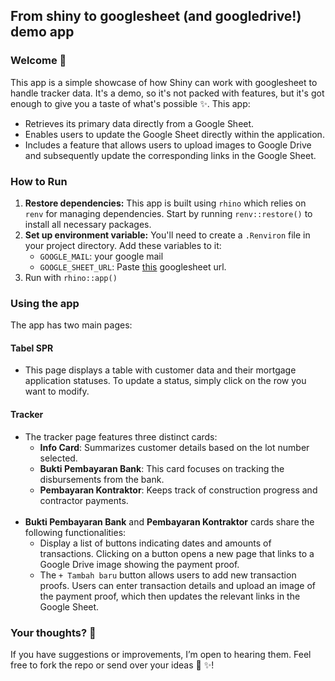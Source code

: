 ## From shiny to googlesheet (and googledrive!) demo app

### Welcome 👋

This app is a simple showcase of how Shiny can work with googlesheet to handle tracker data. It's a demo, so it's not packed with features, but it's got enough to give you a taste of what's possible ✨. This app:

- Retrieves its primary data directly from a Google Sheet.
- Enables users to update the Google Sheet directly within the application.
- Includes a feature that allows users to upload images to Google Drive and subsequently update the corresponding links in the Google Sheet.

### How to Run
1. **Restore dependencies:**
   This app is built using `rhino` which relies on `renv` for managing dependencies. Start by running `renv::restore()` to install all necessary packages.
2. **Set up environment variable:**
   You'll need to create a `.Renviron` file in your project directory. Add these variables to it:
   - `GOOGLE_MAIL`: your google mail
   - `GOOGLE_SHEET_URL`: Paste [this](https://docs.google.com/spreadsheets/d/1DTgvB2-tZpb37maYWc18sDQ2xQ_jGVlefYGCU08mvvc/edit?usp=sharing) googlesheet url.
3. Run with `rhino::app()`

### Using the app

The app has two main pages:

#### Tabel SPR

- This page displays a table with customer data and their mortgage application statuses. To update a status, simply click on the row you want to modify.
  
#### Tracker

- The tracker page features three distinct cards:
  - **Info Card**: Summarizes customer details based on the lot number selected.
  - **Bukti Pembayaran Bank**: This card focuses on tracking the disbursements from the bank.
  - **Pembayaran Kontraktor**: Keeps track of construction progress and contractor payments.<br><br>
- **Bukti Pembayaran Bank** and **Pembayaran Kontraktor** cards share the following functionalities:
  - Display a list of buttons indicating dates and amounts of transactions. Clicking on a button opens a new page that links to a Google Drive image showing the payment proof.
  - The `+ Tambah baru` button allows users to add new transaction proofs. Users can enter transaction details and upload an image of the payment proof, which then updates the relevant links in the Google Sheet.

### Your thoughts? 🤔

If you have suggestions or improvements, I’m open to hearing them. Feel free to fork the repo or send over your ideas 🌈 ✨!
